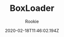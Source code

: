 ---
title: BoxLoader
author:
  - Rookie
description: 'A mod loader for Box Critters'
date: 2020-02-18T11:46:02.194Z
buttons:
  - name: Source
    href: 'https://github.com/TheRookie14/boxloader'
---
